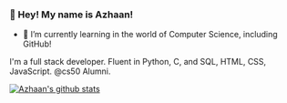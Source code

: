 ### 👋 Hey! My name is Azhaan!

- 🌱 I’m currently learning in the world of Computer Science, including GitHub!

I'm a full stack developer. Fluent in Python, C, and SQL, HTML, CSS, JavaScript. @cs50 Alumni.

[![Azhaan's github stats](https://github-readme-stats.vercel.app/api?username=azh412)](https://github.com/anuraghazra/github-readme-stats)

